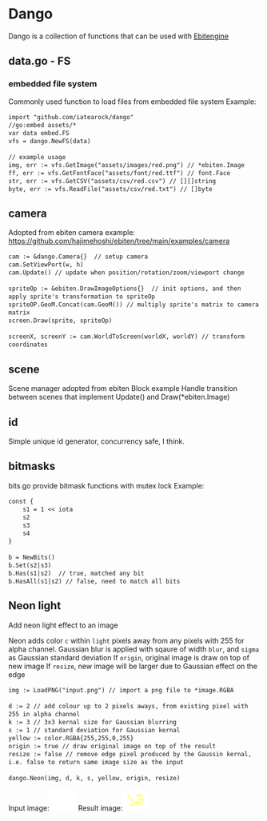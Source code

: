 # Dango 
Dango is a collection of functions that can be used with [Ebitengine](ebitengine.org)

## data.go - FS
### embedded file system
Commonly used function to load files from embedded file system
Example:
```
import "github.com/iatearock/dango"
//go:embed assets/*
var data embed.FS
vfs = dango.NewFS(data)

// example usage
img, err := vfs.GetImage("assets/images/red.png") // *ebiten.Image
ff, err := vfs.GetFontFace("assets/font/red.ttf") // font.Face
str, err := vfs.GetCSV("assets/csv/red.csv") // [][]string
byte, err := vfs.ReadFile("assets/csv/red.txt") // []byte
```

## camera
Adopted from ebiten camera example:
https://github.com/hajimehoshi/ebiten/tree/main/examples/camera

```
cam := &dango.Camera{}  // setup camera 
cam.SetViewPort(w, h)
cam.Update() // update when position/rotation/zoom/viewport change

spriteOp := &ebiten.DrawImageOptions{}  // init options, and then apply sprite's transformation to spriteOp
spriteOP.GeoM.Concat(cam.GeoM()) // multiply sprite's matrix to camera matrix
screen.Draw(sprite, spriteOp)

screenX, screenY := cam.WorldToScreen(worldX, worldY) // transform coordinates
```

## scene
Scene manager adopted from ebiten Block example
Handle transition between scenes that implement Update() and Draw(*ebiten.Image)


## id
Simple unique id generator, concurrency safe, I think.

## bitmasks 
bits.go provide bitmask functions with mutex lock
Example:
```
const {
	s1 = 1 << iota
	s2
	s3
    s4
}

b = NewBits()
b.Set(s2|s3)
b.Has(s1|s2)  // true, matched any bit
b.HasAll(s1|s2) // false, need to match all bits
 ```

 ## Neon light 
Add neon light effect to an image

Neon adds color `c` within `light` pixels away from any pixels
with 255 for alpha channel.
Gaussian blur is applied with sqaure of width `blur`, and `sigma`
as Gaussian standard deviation
If `origin`, original image is draw on top of new image
If `resize`, new image will be larger due to Gaussian effect
on the edge
```
img := LoadPNG("input.png") // import a png file to *image.RGBA

d := 2 // add colour up to 2 pixels aways, from existing pixel with 255 in alpha channel
k := 3 // 3x3 kernal size for Gaussian blurring
s := 1 // standard deviation for Gaussian kernal
yellow := color.RGBA{255,255,0,255}
origin := true // draw original image on top of the result
resize := false // remove edge pixel produced by the Gaussin kernal, i.e. false to return same image size as the input

dango.Neon(img, d, k, s, yellow, origin, resize)
```
Input image:![input](./static/input.png "Input Image")
Result image:![result with neon light effect](./static/neon.png "Neon effect")
